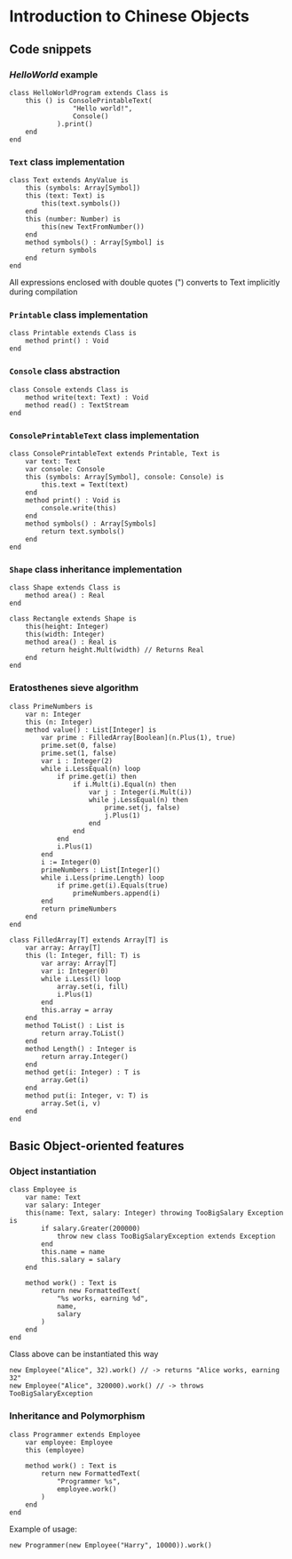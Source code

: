 # Introduction to Chinese Objects

## Code snippets

### *HelloWorld* example

```
class HelloWorldProgram extends Class is
    this () is ConsolePrintableText(
                "Hello world!",
                Console()
            ).print()
    end
end
```

### `Text` class implementation

```
class Text extends AnyValue is
    this (symbols: Array[Symbol])
    this (text: Text) is
        this(text.symbols())
    end
    this (number: Number) is
        this(new TextFromNumber())
    end
    method symbols() : Array[Symbol] is
        return symbols
    end
end
```
All expressions enclosed with double quotes (") converts to Text implicitly during compilation

### `Printable` class implementation

```
class Printable extends Class is
    method print() : Void
end
```

### `Console` class abstraction

```
class Console extends Class is
    method write(text: Text) : Void
    method read() : TextStream
end
```

### `ConsolePrintableText` class implementation

```
class ConsolePrintableText extends Printable, Text is
    var text: Text
    var console: Console
    this (symbols: Array[Symbol], console: Console) is
        this.text = Text(text)
    end
    method print() : Void is
        console.write(this)
    end
    method symbols() : Array[Symbols]
        return text.symbols()
    end
end
```

### `Shape` class inheritance implementation

```
class Shape extends Class is
    method area() : Real
end

class Rectangle extends Shape is
    this(height: Integer)
    this(width: Integer)
    method area() : Real is
        return height.Mult(width) // Returns Real
    end
end
```

### Eratosthenes sieve algorithm

```
class PrimeNumbers is
    var n: Integer
    this (n: Integer)
    method value() : List[Integer] is
        var prime : FilledArray[Boolean](n.Plus(1), true)
        prime.set(0, false)
        prime.set(1, false)
        var i : Integer(2)
        while i.LessEqual(n) loop
            if prime.get(i) then
                if i.Mult(i).Equal(n) then
                    var j : Integer(i.Mult(i))
                    while j.LessEqual(n) then
                        prime.set(j, false)
                        j.Plus(1)
                    end
                end
            end
            i.Plus(1)
        end
        i := Integer(0)
        primeNumbers : List[Integer]()
        while i.Less(prime.Length) loop
            if prime.get(i).Equals(true)
                primeNumbers.append(i)
        end
        return primeNumbers
    end
end
```

```
class FilledArray[T] extends Array[T] is
    var array: Array[T]
    this (l: Integer, fill: T) is
        var array: Array[T]
        var i: Integer(0)
        while i.Less(l) loop
            array.set(i, fill)
            i.Plus(1)
        end
        this.array = array
    end
    method ToList() : List is
        return array.ToList()
    end
    method Length() : Integer is
        return array.Integer()
    end
    method get(i: Integer) : T is
        array.Get(i)
    end
    method put(i: Integer, v: T) is
        array.Set(i, v)
    end
end
```

## Basic Object-oriented features

### Object instantiation

```
class Employee is
    var name: Text
    var salary: Integer
    this(name: Text, salary: Integer) throwing TooBigSalary Exception is
        if salary.Greater(200000)
            throw new class TooBigSalaryException extends Exception
        end
        this.name = name
        this.salary = salary
    end

    method work() : Text is
        return new FormattedText(
            "%s works, earning %d",
            name,
            salary
        )
    end
end
```

Class above can be instantiated this way
```
new Employee("Alice", 32).work() // -> returns "Alice works, earning 32"
new Employee("Alice", 320000).work() // -> throws TooBigSalaryException
```

### Inheritance and Polymorphism

```
class Programmer extends Employee
    var employee: Employee
    this (employee)

    method work() : Text is
        return new FormattedText(
            "Programmer %s",
            employee.work()
        )
    end
end
```

Example of usage:
```
new Programmer(new Employee("Harry", 10000)).work()
```
